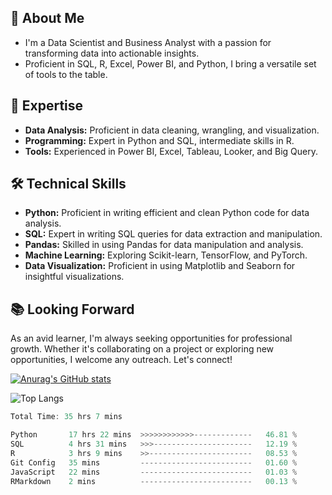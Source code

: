 ## 📝 About Me
- I'm a Data Scientist and Business Analyst with a passion for transforming data into actionable insights. 
- Proficient in SQL, R, Excel, Power BI, and Python, I bring a versatile set of tools to the table.

## 💼 Expertise
- **Data Analysis:** Proficient in data cleaning, wrangling, and visualization.
- **Programming:** Expert in Python and SQL, intermediate skills in R.
- **Tools:** Experienced in Power BI, Excel, Tableau, Looker, and Big Query.

## 🛠️ Technical Skills
- **Python:** Proficient in writing efficient and clean Python code for data analysis.
- **SQL:** Expert in writing SQL queries for data extraction and manipulation.
- **Pandas:** Skilled in using Pandas for data manipulation and analysis.
- **Machine Learning:** Exploring Scikit-learn, TensorFlow, and PyTorch.
- **Data Visualization:** Proficient in using Matplotlib and Seaborn for insightful visualizations.
  
## 📚 Looking Forward
As an avid learner, I'm always seeking opportunities for professional growth. Whether it's collaborating on a project or exploring new opportunities, I welcome any outreach. Let's connect!


[![Anurag's GitHub stats](https://github-readme-stats.vercel.app/api?username=James-Muguro&show_icons=true&theme=radical&hide_rank=true)](https://github.com/James-Muguro)


![Top Langs](https://github-readme-stats.vercel.app/api/top-langs/?username=James-Muguro&hide_progress=true&layout=compact&langs_count=8)


<!--START_SECTION:waka-->

```rust
Total Time: 35 hrs 7 mins

Python       17 hrs 22 mins  >>>>>>>>>>>>-------------   46.81 %
SQL          4 hrs 31 mins   >>>----------------------   12.19 %
R            3 hrs 9 mins    >>-----------------------   08.53 %
Git Config   35 mins         -------------------------   01.60 %
JavaScript   22 mins         -------------------------   01.03 %
RMarkdown    2 mins          -------------------------   00.13 %
```

<!--END_SECTION:waka-->


<!--
**Kamande-254/Kamande-254** is a ✨ _special_ ✨ repository because its `README.md` (this file) appears on your GitHub profile.

Here are some ideas to get you started:

- 🔭 I’m currently working on ...
- 🌱 I’m currently learning ...
- 👯 I’m looking to collaborate on ...
- 🤔 I’m looking for help with ...
- 💬 Ask me about ...
- 📫 How to reach me: ...
- 😄 Pronouns: ...
- ⚡ Fun fact: ...
-->
